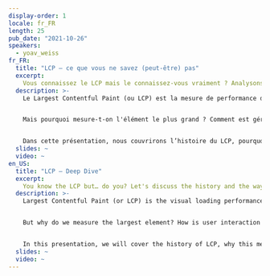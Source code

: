 ```yaml
---
display-order: 1
locale: fr_FR
length: 25
pub_date: "2021-10-26"
speakers:
  - yoav_weiss
fr_FR:
  title: "LCP – ce que vous ne savez (peut-être) pas"
  excerpt:
    Vous connaissez le LCP mais le connaissez-vous vraiment ? Analysons ensemble l'histoire et le fonctionnement de cet indicateur en perpétuelle évolution.
  description: >-
    Le Largest Contentful Paint (ou LCP) est la mesure de performance de chargement visuelle qui fait partie des Core Web Vitals. Le LCP mesure le temps que votre page web prend à charger l’image ou l'élément texte le plus grand et à le montrer à l'utilisateur.


    Mais pourquoi mesure-t-on l'élément le plus grand ? Comment est gérée l’interaction avec l’utilisateur ? Le chargement progressif des images ? Et les vidéos ?


    Dans cette présentation, nous couvrirons l’histoire du LCP, pourquoi cette mesure a été choisie comme représentante du chargement visuel, sa définition, comment elle a évolué jusqu'à aujourd'hui, et comment elle continue d'évoluer.
  slides: ~
  video: ~
en_US:
  title: "LCP – Deep Dive"
  excerpt:
    You know the LCP but… do you? Let's discuss the history and the way this constantly evolving metric works.
  description: >-
    Largest Contentful Paint (or LCP) is the visual loading performance metric that is part of the Core Web Vitals. LCP measures the time it takes for your web page to load the largest image or text element and show it to the user.


    But why do we measure the largest element? How is user interaction handled? Progressive loading of images? What about videos?


    In this presentation, we will cover the history of LCP, why this metric was chosen as a representative of visual loading, its definition, how it has evolved to the present day, and how it continues to evolve.
  slides: ~
  video: ~
---
```

